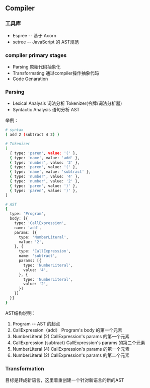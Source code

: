 ## Compiler

### 工具库
- Espree -- 基于 Acorn
- setree -- JavaScript 的 AST规范

### compiler primary stages
- Parsing 原始代码抽象化
- Transformating 通过compiler操作抽象代码
- Code Genaration 

### Parsing
- Lexical Analysis 词法分析 Tokenizer(令牌/词法分析器)
- Syntactic Analysis 语句分析 AST

举例：
```bash
# syntax 
( add 2 (subtract 4 2) )

# Tokenizer
[
  { type: 'paren', value: '(' },
  { type: 'name', value: 'add' },
  { type: 'number', value: '2' },
  { type: 'paren', value: '(' },
  { type: 'name', value: 'subtract' },
  { type: 'number', value: '4' },
  { type: 'number', value: '2' },
  { type: 'paren', value: ')' },
  { type: 'paren', value: ')' },
]

# AST
{
  type: 'Program',
  body: [{
    type: 'CallExpression',
    name: 'add',
    params: [{
      type: 'NumberLiteral',
      value: '2',
    }, {
      type: 'CallExpression',
      name: 'subtract',
      params: [{
        type: 'NumberLiteral',
        value: '4',
      }, {
        type: 'NumberLiteral',
        value: '2',
      }]
    }]
  }]
}

```
AST结构说明：
1. Program -- AST 的起点
2. CallExpression（add） Program's body 的第一个元素
3. NumberLiteral (2) CallExpression's params 的第一个元素
4. CallExpression (subtract) CallExpression's params 的第二个元素
5. NumberLiteral (4) CallExpression's params 的第一个元素
6. NumberLiteral (2) CallExpression's params 的第二个元素

### Transformation
目标是转成新语言，这里着重创建一个针对新语言的新的AST
